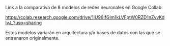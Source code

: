 Link a la comparativa de 8 modelos de redes neuronales en Google Collab:

https://colab.research.google.com/drive/1IU96IfGim1kLVFptW0RZD1nZvvKdIvJ_?usp=sharing

Estos modelos variarán en arquitectura y/o bases de datos con las que se entrenaron originalmente.

